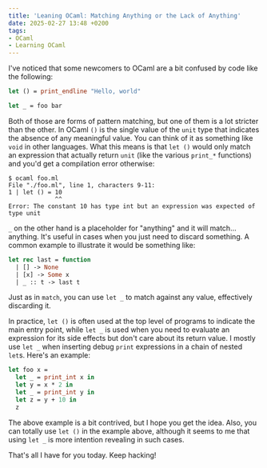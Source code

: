 ```yaml
---
title: 'Leaning OCaml: Matching Anything or the Lack of Anything'
date: 2025-02-27 13:48 +0200
tags:
- OCaml
- Learning OCaml
---
```


I've noticed that some newcomers to OCaml are a bit confused by code like the following:

```ocaml
let () = print_endline "Hello, world"

let _ = foo bar
```

Both of those are forms of pattern matching, but one of them is a lot stricter
than the other. In OCaml `()` is the single value of the `unit` type that
indicates the absence of any meaningful value. You can think of it as something like `void` in
other languages. What this means is that `let ()` would only match an
expression that actually return `unit` (like the various `print_*` functions) and you'd get a compilation error
otherwise:

```console
$ ocaml foo.ml
File "./foo.ml", line 1, characters 9-11:
1 | let () = 10
             ^^
Error: The constant 10 has type int but an expression was expected of type unit
```

`_` on the other hand is a placeholder for "anything" and it will match... anything. It's useful
in cases when you just need to discard something. A common example to illustrate it would be something
like:

```ocaml
let rec last = function
  | [] -> None
  | [x] -> Some x
  | _ :: t -> last t
```

Just as in `match`, you can use `let _` to match against any value, effectively discarding it.

In practice, `let ()` is often used at the top level of programs to indicate the
main entry point, while `let _` is used when you need to evaluate an expression
for its side effects but don't care about its return value. I mostly use `let _` when inserting
debug `print` expressions in a chain of nested `let`s. Here's an example:

```ocaml
let foo x =
  let _ = print_int x in
  let y = x * 2 in
  let _ = print_int y in
  let z = y + 10 in
  z
```

The above example is a bit contrived, but I hope you get the idea. Also, you can totally use `let ()` in the example above,
although it seems to me that using `let _` is more intention revealing in such cases.

That's all I have for you today. Keep hacking!
